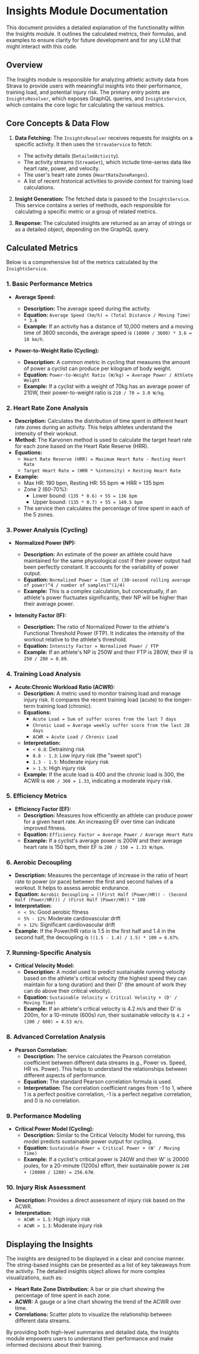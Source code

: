 # Insights Module Documentation

This document provides a detailed explanation of the functionality within the Insights module. It outlines the calculated metrics, their formulas, and examples to ensure clarity for future development and for any LLM that might interact with this code.

## Overview

The Insights module is responsible for analyzing athletic activity data from Strava to provide users with meaningful insights into their performance, training load, and potential injury risk. The primary entry points are `InsightsResolver`, which exposes GraphQL queries, and `InsightsService`, which contains the core logic for calculating the various metrics.

## Core Concepts & Data Flow

1.  **Data Fetching:** The `InsightsResolver` receives requests for insights on a specific activity. It then uses the `StravaService` to fetch:
    *   The activity details (`DetailedActivity`).
    *   The activity streams (`StreamSet`), which include time-series data like heart rate, power, and velocity.
    *   The user's heart rate zones (`HeartRateZoneRanges`).
    *   A list of recent historical activities to provide context for training load calculations.

2.  **Insight Generation:** The fetched data is passed to the `InsightsService`. This service contains a series of methods, each responsible for calculating a specific metric or a group of related metrics.

3.  **Response:** The calculated insights are returned as an array of strings or as a detailed object, depending on the GraphQL query.

## Calculated Metrics

Below is a comprehensive list of the metrics calculated by the `InsightsService`.

### 1. Basic Performance Metrics

*   **Average Speed:**
    *   **Description:** The average speed during the activity.
    *   **Equation:** `Average Speed (km/h) = (Total Distance / Moving Time) * 3.6`
    *   **Example:** If an activity has a distance of 10,000 meters and a moving time of 3600 seconds, the average speed is `(10000 / 3600) * 3.6 = 10 km/h`.

*   **Power-to-Weight Ratio (Cycling):**
    *   **Description:** A common metric in cycling that measures the amount of power a cyclist can produce per kilogram of body weight.
    *   **Equation:** `Power-to-Weight Ratio (W/kg) = Average Power / Athlete Weight`
    *   **Example:** If a cyclist with a weight of 70kg has an average power of 210W, their power-to-weight ratio is `210 / 70 = 3.0 W/kg`.

### 2. Heart Rate Zone Analysis

*   **Description:** Calculates the distribution of time spent in different heart rate zones during an activity. This helps athletes understand the intensity of their workout.
*   **Method:** The Karvonen method is used to calculate the target heart rate for each zone based on the Heart Rate Reserve (HRR).
*   **Equations:**
    *   `Heart Rate Reserve (HRR) = Maximum Heart Rate - Resting Heart Rate`
    *   `Target Heart Rate = (HRR * %intensity) + Resting Heart Rate`
*   **Example:**
    *   Max HR: 190 bpm, Resting HR: 55 bpm => HRR = 135 bpm
    *   Zone 2 (60-70%):
        *   Lower bound: `(135 * 0.6) + 55 = 136 bpm`
        *   Upper bound: `(135 * 0.7) + 55 = 149.5 bpm`
    *   The service then calculates the percentage of time spent in each of the 5 zones.

### 3. Power Analysis (Cycling)

*   **Normalized Power (NP):**
    *   **Description:** An estimate of the power an athlete could have maintained for the same physiological cost if their power output had been perfectly constant. It accounts for the variability of power output.
    *   **Equation:** `Normalized Power = (Sum of (30-second rolling average of power)^4 / number of samples)^(1/4)`
    *   **Example:** This is a complex calculation, but conceptually, if an athlete's power fluctuates significantly, their NP will be higher than their average power.

*   **Intensity Factor (IF):**
    *   **Description:** The ratio of Normalized Power to the athlete's Functional Threshold Power (FTP). It indicates the intensity of the workout relative to the athlete's threshold.
    *   **Equation:** `Intensity Factor = Normalized Power / FTP`
    *   **Example:** If an athlete's NP is 250W and their FTP is 280W, their IF is `250 / 280 = 0.89`.

### 4. Training Load Analysis

*   **Acute:Chronic Workload Ratio (ACWR):**
    *   **Description:** A metric used to monitor training load and manage injury risk. It compares the recent training load (acute) to the longer-term training load (chronic).
    *   **Equations:**
        *   `Acute Load = Sum of suffer scores from the last 7 days`
        *   `Chronic Load = Average weekly suffer score from the last 28 days`
        *   `ACWR = Acute Load / Chronic Load`
    *   **Interpretation:**
        *   `< 0.8`: Detraining risk
        *   `0.8 - 1.3`: Low injury risk (the "sweet spot")
        *   `1.3 - 1.5`: Moderate injury risk
        *   `> 1.5`: High injury risk
    *   **Example:** If the acute load is 400 and the chronic load is 300, the ACWR is `400 / 300 = 1.33`, indicating a moderate injury risk.

### 5. Efficiency Metrics

*   **Efficiency Factor (EF):**
    *   **Description:** Measures how efficiently an athlete can produce power for a given heart rate. An increasing EF over time can indicate improved fitness.
    *   **Equation:** `Efficiency Factor = Average Power / Average Heart Rate`
    *   **Example:** If a cyclist's average power is 200W and their average heart rate is 150 bpm, their EF is `200 / 150 = 1.33 W/bpm`.

### 6. Aerobic Decoupling

*   **Description:** Measures the percentage of increase in the ratio of heart rate to power (or pace) between the first and second halves of a workout. It helps to assess aerobic endurance.
*   **Equation:** `Aerobic Decoupling = ((First Half (Power/HR)) - (Second Half (Power/HR))) / (First Half (Power/HR)) * 100`
*   **Interpretation:**
    *   `< 5%`: Good aerobic fitness
    *   `5% - 12%`: Moderate cardiovascular drift
    *   `> 12%`: Significant cardiovascular drift
*   **Example:** If the Power/HR ratio is 1.5 in the first half and 1.4 in the second half, the decoupling is `((1.5 - 1.4) / 1.5) * 100 = 6.67%`.

### 7. Running-Specific Analysis

*   **Critical Velocity Model:**
    *   **Description:**  A model used to predict sustainable running velocity based on the athlete's critical velocity (the highest speed they can maintain for a long duration) and their D' (the amount of work they can do above their critical velocity).
    *   **Equation:** `Sustainable Velocity = Critical Velocity + (D' / Moving Time)`
    *   **Example:** If an athlete's critical velocity is 4.2 m/s and their D' is 200m, for a 10-minute (600s) run, their sustainable velocity is `4.2 + (200 / 600) = 4.53 m/s`.

### 8. Advanced Correlation Analysis

*   **Pearson Correlation:**
    *   **Description:** The service calculates the Pearson correlation coefficient between different data streams (e.g., Power vs. Speed, HR vs. Power). This helps to understand the relationships between different aspects of performance.
    *   **Equation:** The standard Pearson correlation formula is used.
    *   **Interpretation:** The correlation coefficient ranges from -1 to 1, where 1 is a perfect positive correlation, -1 is a perfect negative correlation, and 0 is no correlation.

### 9. Performance Modeling

*   **Critical Power Model (Cycling):**
    *   **Description:** Similar to the Critical Velocity Model for running, this model predicts sustainable power output for cycling.
    *   **Equation:** `Sustainable Power = Critical Power + (W' / Moving Time)`
    *   **Example:** If a cyclist's critical power is 240W and their W' is 20000 joules, for a 20-minute (1200s) effort, their sustainable power is `240 + (20000 / 1200) = 256.67W`.

### 10. Injury Risk Assessment

*   **Description:**  Provides a direct assessment of injury risk based on the ACWR.
*   **Interpretation:**
    *   `ACWR > 1.5`: High injury risk
    *   `ACWR > 1.3`: Moderate injury risk

## Displaying the Insights

The insights are designed to be displayed in a clear and concise manner. The string-based insights can be presented as a list of key takeaways from the activity. The detailed insights object allows for more complex visualizations, such as:

*   **Heart Rate Zone Distribution:** A bar or pie chart showing the percentage of time spent in each zone.
*   **ACWR:** A gauge or a line chart showing the trend of the ACWR over time.
*   **Correlations:** Scatter plots to visualize the relationship between different data streams.

By providing both high-level summaries and detailed data, the Insights module empowers users to understand their performance and make informed decisions about their training.
